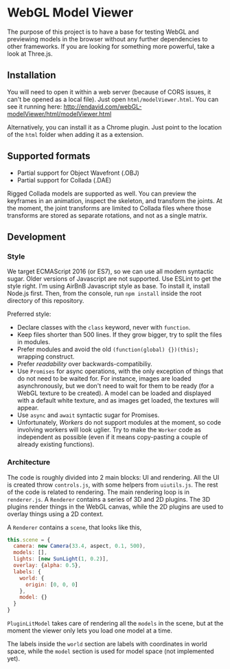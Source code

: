 WebGL Model Viewer
==================

The purpose of this project is to have a base for testing WebGL and previewing models in the browser without any further dependencies to other frameworks.
If you are looking for something more powerful, take a look at Three.js.

Installation
------------

You will need to open it within a web server (because of CORS issues, it can't be opened as a local file). Just open `html/modelViewer.html`.
You can see it running here: http://endavid.com/webGL-modelViewer/html/modelViewer.html

Alternatively, you can install it as a Chrome plugin. Just point to the location of the `html` folder when adding it as a extension.

Supported formats
-----------------

* Partial support for Object Wavefront (.OBJ)
* Partial support for Collada (.DAE)

Rigged Collada models are supported as well. You can preview the keyframes in an animation, inspect the skeleton, and transform the joints. At the moment, the joint transforms are limited to Collada files where those transforms are stored as separate rotations, and not as a single matrix.


Development
-----------
### Style
We target ECMAScript 2016 (or ES7), so we can use all modern syntactic sugar. Older versions of Javascript are not supported.
Use ESLint to get the style right. I'm using AirBnB Javascript style as base. To install it, install Node.js first. Then, from the console, run `npm install` inside the root directory of this repository.

Preferred style:

* Declare classes with the `class` keyword, never with `function`.
* Keep files shorter than 500 lines. If they grow bigger, try to split the files in modules.
* Prefer modules and avoid the old `(function(global) {})(this);` wrapping construct.
* Prefer *readability* over backwards-compatibiliy.
* Use `Promises` for async operations, with the only exception of things that do not need to be waited for. For instance, images are loaded asynchronously, but we don't need to wait for them to be ready (for a WebGL texture to be created). A model can be loaded and displayed with a default white texture, and as images get loaded, the textures will appear.
* Use `async` and `await` syntactic sugar for Promises.
* Unfortunately, *Workers* do not support modules at the moment, so code involving workers will look uglier. Try to make the `Worker` code as independent as possible (even if it means copy-pasting a couple of already existing functions).


### Architecture
The code is roughly divided into 2 main blocks: UI and rendering. All the UI is created throw `controls.js`, with some helpers from `uiutils.js`. The rest of the code is related to rendering. The main rendering loop is in `renderer.js`. A `Renderer` contains a series of 3D and 2D plugins. The 3D plugins render things in the WebGL canvas, while the 2D plugins are used to overlay things using a 2D context.

A `Renderer` contains a `scene`, that looks like this,

```javascript
this.scene = {
  camera: new Camera(33.4, aspect, 0.1, 500),
  models: [],
  lights: [new SunLight(1, 0.2)],
  overlay: {alpha: 0.5},
  labels: {
    world: {
      origin: [0, 0, 0]
    },
    model: {}
  }
}
```

`PluginLitModel` takes care of rendering all the `models` in the scene, but at the moment the viewer only lets you load one model at a time.

The labels inside the `world` section are labels with coordinates in world space, while the `model` section is used for model space (not implemented yet).



